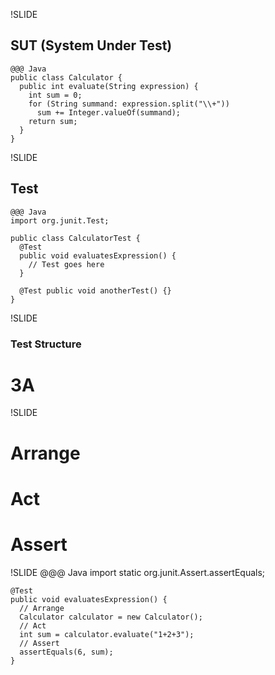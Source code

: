 !SLIDE
## SUT (System Under Test)
	@@@ Java
	public class Calculator {
	  public int evaluate(String expression) {
	    int sum = 0;
	    for (String summand: expression.split("\\+"))
	      sum += Integer.valueOf(summand);
	    return sum;
	  }
	}

!SLIDE
## Test
	@@@ Java
	import org.junit.Test;

	public class CalculatorTest {
	  @Test
	  public void evaluatesExpression() {
	    // Test goes here
	  }

	  @Test public void anotherTest() {}
	}

!SLIDE
### Test Structure
# 3A

!SLIDE
# Arrange
# Act
# Assert

!SLIDE
	@@@ Java
	import static org.junit.Assert.assertEquals;

	@Test
	public void evaluatesExpression() {
	  // Arrange
	  Calculator calculator = new Calculator();
	  // Act
	  int sum = calculator.evaluate("1+2+3");
	  // Assert
	  assertEquals(6, sum);
	}
